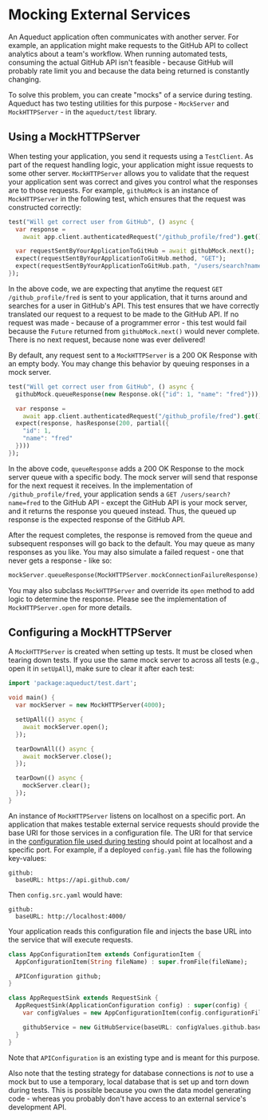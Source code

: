 # Mocking External Services

An Aqueduct application often communicates with another server. For example, an application might make requests to the GitHub API to collect analytics about a team's workflow. When running automated tests, consuming the actual GitHub API isn't feasible - because GitHub will probably rate limit you and because the data being returned is constantly changing.

To solve this problem, you can create "mocks" of a service during testing. Aqueduct has two testing utilities for this purpose - `MockServer` and `MockHTTPServer` - in the `aqueduct/test` library.

## Using a MockHTTPServer

When testing your application, you send it requests using a `TestClient`. As part of the request handling logic, your application might issue requests to some other server. `MockHTTPServer` allows you to validate that the request your application sent was correct and gives you control what the responses are to those requests. For example, `githubMock` is an instance of `MockHTTPServer` in the following test, which ensures that the request was constructed correctly:

```dart
test("Will get correct user from GitHub", () async {
  var response =
    await app.client.authenticatedRequest("/github_profile/fred").get();

  var requestSentByYourApplicationToGitHub = await githubMock.next();
  expect(requestSentByYourApplicationToGitHub.method, "GET");
  expect(requestSentByYourApplicationToGitHub.path, "/users/search?name=fred");
});
```

In the above code, we are expecting that anytime the request `GET /github_profile/fred` is sent to your application, that it turns around and searches for a user in GitHub's API. This test ensures that we have correctly translated our request to a request to be made to the GitHub API. If no request was made - because of a programmer error - this test would fail because the `Future` returned from `githubMock.next()` would never complete. There is no next request, because none was ever delivered!

By default, any request sent to a `MockHTTPServer` is a 200 OK Response with an empty body. You may change this behavior by queuing responses in a mock server.

```dart
test("Will get correct user from GitHub", () async {
  githubMock.queueResponse(new Response.ok({"id": 1, "name": "fred"}));

  var response =
    await app.client.authenticatedRequest("/github_profile/fred").get();
  expect(response, hasResponse(200, partial({
    "id": 1,
    "name": "fred"
  })))
});
```

In the above code, `queueResponse` adds a 200 OK Response to the mock server queue with a specific body. The mock server will send that response for the next request it receives. In the implementation of `/github_profile/fred`, your application sends a `GET /users/search?name=fred` to the GitHub API - except the GitHub API is your mock server, and it returns the response you queued instead. Thus, the queued up response is the expected response of the GitHub API.

After the request completes, the response is removed from the queue and subsequent responses will go back to the default. You may queue as many responses as you like. You may also simulate a failed request - one that never gets a response - like so:

```dart
mockServer.queueResponse(MockHTTPServer.mockConnectionFailureResponse);
```

You may also subclass `MockHTTPServer` and override its `open` method to add logic to determine the response. Please see the implementation of `MockHTTPServer.open` for more details.

## Configuring a MockHTTPServer

A `MockHTTPServer` is created when setting up tests. It must be closed when tearing down tests. If you use the same mock server to across all tests (e.g., open it in `setUpAll`), make sure to clear it after each test:

```dart
import 'package:aqueduct/test.dart';

void main() {
  var mockServer = new MockHTTPServer(4000);

  setUpAll(() async {
    await mockServer.open();
  });

  tearDownAll(() async {
    await mockServer.close();
  });

  tearDown(() async {
    mockServer.clear();
  });
}
```

An instance of `MockHTTPServer` listens on localhost on a specific port. An application that makes testable external service requests should provide the base URI for those services in a configuration file. The URI for that service in the [configuration file used during testing](../http/configure.md) should point at localhost and a specific port. For example, if a deployed `config.yaml` file has the following key-values:

```
github:
  baseURL: https://api.github.com/  
```

Then `config.src.yaml` would have:

```
github:
  baseURL: http://localhost:4000/
```

Your application reads this configuration file and injects the base URL into the service that will execute requests.

```dart
class AppConfigurationItem extends ConfigurationItem {
  AppConfigurationItem(String fileName) : super.fromFile(fileName);

  APIConfiguration github;
}

class AppRequestSink extends RequestSink {
  AppRequestSink(ApplicationConfiguration config) : super(config) {
    var configValues = new AppConfigurationItem(config.configurationFilePath);

    githubService = new GitHubService(baseURL: configValues.github.baseURL);
  }
}
```

Note that `APIConfiguration` is an existing type and is meant for this purpose.

Also note that the testing strategy for database connections is *not* to use a mock but to use a temporary, local database that is set up and torn down during tests. This is possible because you own the data model generating code - whereas you probably don't have access to an external service's development API.
